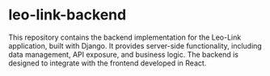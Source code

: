 # leo-link-backend
This repository contains the backend implementation for the Leo-Link application, built with Django. It provides server-side functionality, including data management, API exposure, and business logic. The backend is designed to integrate with the frontend developed in React.

